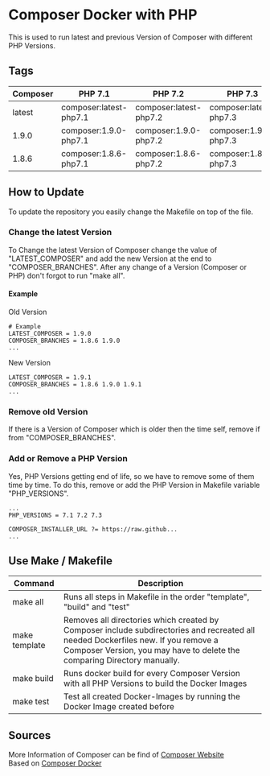 # Composer Docker with PHP

This is used to run latest and previous Version of Composer with different PHP Versions.

## Tags

| Composer | PHP 7.1 | PHP 7.2 | PHP 7.3 |
|----------|------------------------|------------------------|------------------------|
| latest | composer:latest-php7.1 | composer:latest-php7.2 | composer:latest-php7.3 |
| 1.9.0 | composer:1.9.0-php7.1 | composer:1.9.0-php7.2 | composer:1.9.0-php7.3 |
| 1.8.6 | composer:1.8.6-php7.1 | composer:1.8.6-php7.2 | composer:1.8.6-php7.3 |


## How to Update

To update the repository you easily change the Makefile on top of the file.

### Change the latest Version

To Change the latest Version of Composer change the value of "LATEST_COMPOSER" and add the new Version
at the end to "COMPOSER_BRANCHES". After any change of a Version (Composer or PHP) don't forgot to
run "make all".

#### Example

Old Version
```
# Example
LATEST_COMPOSER = 1.9.0
COMPOSER_BRANCHES = 1.8.6 1.9.0
...
```
New Version
```
LATEST_COMPOSER = 1.9.1
COMPOSER_BRANCHES = 1.8.6 1.9.0 1.9.1
...
```

### Remove old Version

If there is a Version of Composer which is older then the time self, remove if from "COMPOSER_BRANCHES".

### Add or Remove a PHP Version

Yes, PHP Versions getting end of life, so we have to remove some of them time by time. To do this, remove or add the PHP Version
in Makefile variable "PHP_VERSIONS". 

```
...
PHP_VERSIONS = 7.1 7.2 7.3

COMPOSER_INSTALLER_URL ?= https://raw.github...
...
```

## Use Make / Makefile

| Command | Description |
|---------------|----------------------------------------------------------------------------------------------------------------------------------------------------------------------------------------------------------------|
| make all | Runs all steps in Makefile in the order "template", "build" and "test" |
| make template | Removes all directories which created by Composer include subdirectories and recreated all needed Dockerfiles new. If you remove a Composer Version, you may have to delete the comparing Directory manually.  |
| make build | Runs docker build for every Composer Version with all PHP Versions to build the Docker Images |
| make test | Test all created Docker-Images by running the Docker Image created before |

## Sources

More Information of Composer can be find of [Composer Website](https://getcomposer.org)  
Based on [Composer Docker](https://github.com/composer/docker)
